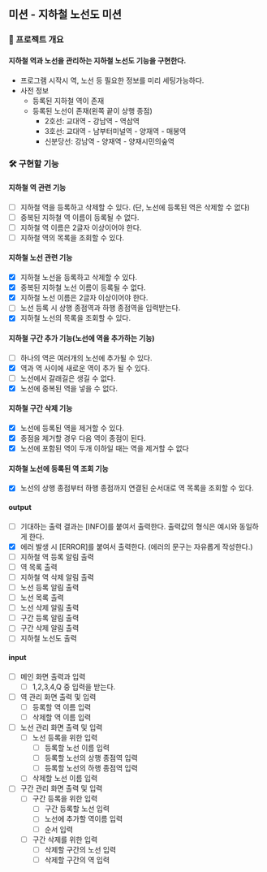 ## 미션 - 지하철 노선도 미션

### 💪 프로젝트 개요

#### 지하철 역과 노선을 관리하는 지하철 노선도 기능을 구현한다.

- 프로그램 시작시 역, 노선 등 필요한 정보를 미리 세팅가능하다.
- 사전 정보
    - 등록된 지하철 역이 존재
    - 등록된 노선이 존재(왼쪽 끝이 상행 종점)
        - 2호선: 교대역 - 강남역 - 역삼역
        - 3호선: 교대역 - 남부터미널역 - 양재역 - 매봉역
        - 신분당선: 강남역 - 양재역 - 양재시민의숲역

### 🛠️ 구현할 기능

#### 지하철 역 관련 기능

- [ ] 지하철 역을 등록하고 삭제할 수 있다. (단, 노선에 등록된 역은 삭제할 수 없다)
- [ ] 중복된 지하철 역 이름이 등록될 수 없다.
- [ ] 지하철 역 이름은 2글자 이상이어야 한다.
- [ ] 지하철 역의 목록을 조회할 수 있다.

#### 지하철 노선 관련 기능

- [X] 지하철 노선을 등록하고 삭제할 수 있다.
- [X] 중복된 지하철 노선 이름이 등록될 수 없다.
- [X] 지하철 노선 이름은 2글자 이상이어야 한다.
- [ ] 노선 등록 시 상행 종점역과 하행 종점역을 입력받는다.
- [X] 지하철 노선의 목록을 조회할 수 있다.

#### 지하철 구간 추가 기능(노선에 역을 추가하는 기능)

- [ ] 하나의 역은 여러개의 노선에 추가될 수 있다.
- [X] 역과 역 사이에 새로운 역이 추가 될 수 있다.
- [ ] 노선에서 갈래길은 생길 수 없다.
- [X] 노선에 중복된 역을 넣을 수 없다.

#### 지하철 구간 삭제 기능

- [X] 노선에 등록된 역을 제거할 수 있다.
- [X] 종점을 제거할 경우 다음 역이 종점이 된다.
- [X] 노선에 포함된 역이 두개 이하일 때는 역을 제거할 수 없다

#### 지하철 노선에 등록된 역 조회 기능

- [X] 노선의 상행 종점부터 하행 종점까지 연결된 순서대로 역 목록을 조회할 수 있다.

#### output

- [ ] 기대하는 출력 결과는 [INFO]를 붙여서 출력한다. 출력값의 형식은 예시와 동일하게 한다.
- [X] 에러 발생 시 [ERROR]를 붙여서 출력한다. (에러의 문구는 자유롭게 작성한다.)
- [ ] 지하철 역 등록 알림 출력
- [ ] 역 목록 출력
- [ ] 지하철 역 삭제 알림 출력
- [ ] 노선 등록 알림 출력
- [ ] 노선 목록 출력
- [ ] 노선 삭제 알림 출력
- [ ] 구간 등록 알림 출력
- [ ] 구간 삭제 알림 출력
- [ ] 지하철 노선도 출력

#### input

- [ ] 메인 화면 출력과 입력
    - [ ] 1,2,3,4,Q 중 입력을 받는다.
- [ ] 역 관리 화면 출력 및 입력
    - [ ] 등록할 역 이름 입력
    - [ ] 삭제할 역 이름 입력
- [ ] 노선 관리 화면 출력 및 입력
    - [ ] 노선 등록을 위한 입력
        - [ ] 등록할 노선 이름 입력
        - [ ] 등록할 노선의 상행 종점역 입력
        - [ ] 등록할 노선의 하행 종점역 입력
    - [ ] 삭제할 노선 이름 입력
- [ ] 구간 관리 화면 출력 및 입력
    - [ ] 구간 등록을 위한 입력
        - [ ] 구간 등록할 노선 입력
        - [ ] 노선에 추가할 역이름 입력
        - [ ] 순서 입력
    - [ ] 구간 삭제를 위한 입력
        - [ ] 삭제할 구간의 노선 입력
        - [ ] 삭제할 구간의 역 입력